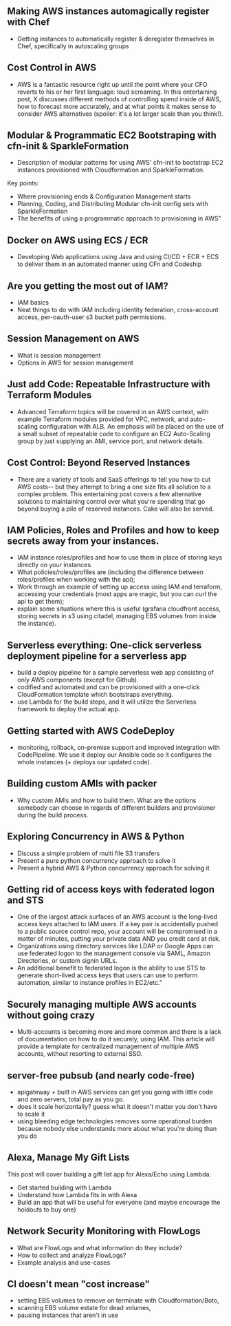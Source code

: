 ## Making AWS instances automagically register with Chef	
* Getting instances to automatically register & deregister themselves in Chef, specifically in autoscaling groups

## Cost Control in AWS	
* AWS is a fantastic resource right up until the point where your CFO reverts to his or her first language: loud screaming. In this entertaining post, X discusses different methods of controlling spend inside of AWS, how to forecast more accurately, and at what points it makes sense to consider AWS alternatives (spoiler: it's a lot larger scale than you think!). 

## Modular & Programmatic EC2 Bootstraping with cfn-init & SparkleFormation	

* Description of modular patterns for using AWS' cfn-init to bootstrap EC2 instances provisioned with Cloudformation and SparkleFormation. 

Key points: 
* Where provisioning ends & Configuration Management starts
* Planning, Coding, and Distributing Modular cfn-init config sets with SparkleFormation
* The benefits of using a programmatic approach to provisioning in AWS"

## Docker on AWS using ECS / ECR	
* Developing Web applications using Java and using CI/CD + ECR + ECS to deliver them in an automated manner using CFn and Codeship

## Are you getting the most out of IAM?	

* IAM basics
* Neat things to do with IAM including identity federation, cross-account access, per-oauth-user s3 bucket path permissions.

## Session Management on AWS	
* What is session management
* Options  in AWS for session management

## Just add Code: Repeatable Infrastructure with Terraform Modules	

* Advanced Terraform topics will be covered in an AWS context, with example Terraform modules provided for VPC, network, and auto-scaling configuration with ALB. An emphasis will be placed on the use of a small subset of repeatable code to configure an EC2 Auto-Scaling group by just supplying an AMI, service port, and network details.

## Cost Control: Beyond Reserved Instances	

* There are a variety of tools and SaaS offerings to tell you how to cut AWS costs-- but they attempt to bring a one size fits all solution to a complex problem. This entertaining post covers a few alternative solutions to maintaining control over what you're spending that go beyond buying a pile of reserved instances. Cake will also be served.

## IAM Policies, Roles and Profiles and how to keep secrets away from your instances.	

* IAM instance roles/profiles and how to use them in place of storing keys directly on your instances. 
* What policies/roles/profiles are (including the difference between roles/profiles when working with the api); 
* Work through an example of setting up access using IAM and terraform, accessing your credentials (most apps are magic, but you can curl the api to get them); 
* explain some situations where this is useful (grafana cloudfront access, storing secrets in s3 using citadel, managing EBS volumes from inside the instance).

## Serverless everything: One-click serverless deployment pipeline for a serverless app 	

* build a deploy pipeline for a sample serverless web app consisting of only AWS components (except for Github). 
* codified and automated and can be provisioned with a one-click CloudFormation template which bootstraps everything. 
* use Lambda for the build steps, and it will utilize the Serverless framework to deploy the actual app.

## Getting started with AWS CodeDeploy	

* monitoring, rollback, on-premise support and improved integration with CodePipeline. We use it deploy our Ansible code so it configures the whole instances (+ deploys our updated code).

## Building custom AMIs with packer	
* Why custom AMIs and how to build them. What are the options somebody can choose in regards of different builders and provisioner during the build process.

## Exploring Concurrency in AWS & Python	
* Discuss a simple problem of multi file S3 transfers 
* Present a pure python concurrency approach to solve it 
* Present a hybrid AWS & Python concurrency approach for solving it

## Getting rid of access keys with federated logon and STS	

* One of the largest attack surfaces of an AWS account is the long-lived access keys attached to IAM users. If a key pair is accidentally pushed to a public source control repo, your account will be compromised in a matter of minutes, putting your private data AND you credit card at risk. 
* Organizations using directory services like LDAP or Google Apps can use federated logon to the management console via SAML, Amazon Directories, or custom signin URLs. 
* An additional benefit to federated logon is the ability to use STS to generate short-lived access keys that users can use to perform automation, similar to instance profiles in EC2/etc."

## Securely managing multiple AWS accounts without going crazy	
* Multi-accounts is becoming more and more common and there is a lack of documentation on how to do it securely, using IAM. This article will provide a template for centralized management of multiple AWS accounts, without resorting to external SSO.

## server-free pubsub (and nearly code-free)
* apigateway + built in AWS services can get you going with little code and zero servers, total pay as you go. 
* does it scale horizontally? guess what it doesn't matter you don't have to scale it
* using bleeding edge technologies removes some operational burden because nobody else understands more about what you're doing than you do

## Alexa, Manage My Gift Lists
This post will cover building a gift list app for Alexa/Echo using Lambda. 

* Get started building with Lambda
* Understand how Lambda fits in with Alexa
* Build an app that will be useful for everyone (and maybe encourage the holdouts to buy one)

## Network Security Monitoring with FlowLogs
* What are FlowLogs and what information do they include? 
* How to collect and analyze FlowLogs? 
* Example analysis and use-cases

## CI doesn't mean "cost increase"
* setting EBS volumes to remove on terminate with Cloudformation/Boto, 
* scanning EBS volume estate for dead volumes, 
* pausing instances that aren't in use

